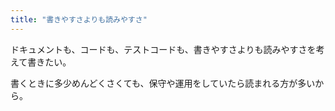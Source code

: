 ```yaml
---
title: "書きやすさよりも読みやすさ"
---
```


ドキュメントも、コードも、テストコードも、書きやすさよりも読みやすさを考えて書きたい。

書くときに多少めんどくさくても、保守や運用をしていたら読まれる方が多いから。
